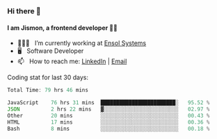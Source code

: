 ### Hi there 👋

#### I am Jismon, a frontend developer 👦🏻

- 🧑🏻‍💻   &nbsp; I’m currently working at <a href='https://www.ensolsystems.com/' target="_blank">Ensol Systems</a>
- 🖥   &nbsp; Software Developer
- 📫   &nbsp; How to reach me: <a href='https://www.linkedin.com/in/jismonthomas/'>LinkedIn</a> | <a href='mailto:hellojismonthomas@gmail.com'>Email</a>

Coding stat for last 30 days:
<!--START_SECTION:waka-->

```javascript
Total Time: 79 hrs 46 mins

JavaScript    76 hrs 31 mins  ████████████████████████░   95.52 %
JSON          2 hrs 22 mins   ▓░░░░░░░░░░░░░░░░░░░░░░░░   02.97 %
Other         20 mins         ░░░░░░░░░░░░░░░░░░░░░░░░░   00.43 %
HTML          17 mins         ░░░░░░░░░░░░░░░░░░░░░░░░░   00.36 %
Bash          8 mins          ░░░░░░░░░░░░░░░░░░░░░░░░░   00.18 %
```

<!--END_SECTION:waka-->

<!--
**jismonthomas/jismonthomas** is a ✨ _special_ ✨ repository because its `README.md` (this file) appears on your GitHub profile.

Here are some ideas to get you started:

- 🔭 I’m currently working on ...
- 🌱 I’m currently learning ...
- 👯 I’m looking to collaborate on ...
- 🤔 I’m looking for help with ...
- 💬 Ask me about ...
- 📫 How to reach me: ...
- 😄 Pronouns: ...
- ⚡ Fun fact: ...
-->
